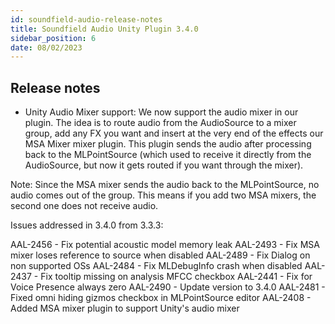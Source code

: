 ```yaml
---
id: soundfield-audio-release-notes
title: Soundfield Audio Unity Plugin 3.4.0
sidebar_position: 6
date: 08/02/2023
---
```


## Release notes

- Unity Audio Mixer support: We now support the audio mixer in our plugin. The idea is to route audio from the AudioSource to a mixer group, add any FX you want and insert at the very end of the effects our MSA Mixer mixer plugin. This plugin sends the audio after processing back to the MLPointSource (which used to receive it directly from the AudioSource, but now it gets routed if you want through the mixer).

Note: Since the MSA mixer sends the audio back to the MLPointSource, no audio comes out of the group. This means if you add two MSA mixers, the second one does not receive audio.

Issues addressed in 3.4.0 from 3.3.3:

AAL-2456 - Fix potential acoustic model memory leak
AAL-2493 - Fix MSA mixer loses reference to source when disabled
AAL-2489 - Fix Dialog on non supported OSs
AAL-2484 - Fix MLDebugInfo crash when disabled
AAL-2437 - Fix tooltip missing on analysis MFCC checkbox
AAL-2441 - Fix for Voice Presence always zero
AAL-2490 - Update version to 3.4.0
AAL-2481 - Fixed omni hiding gizmos checkbox in MLPointSource editor
AAL-2408 - Added MSA mixer plugin to support Unity's audio mixer